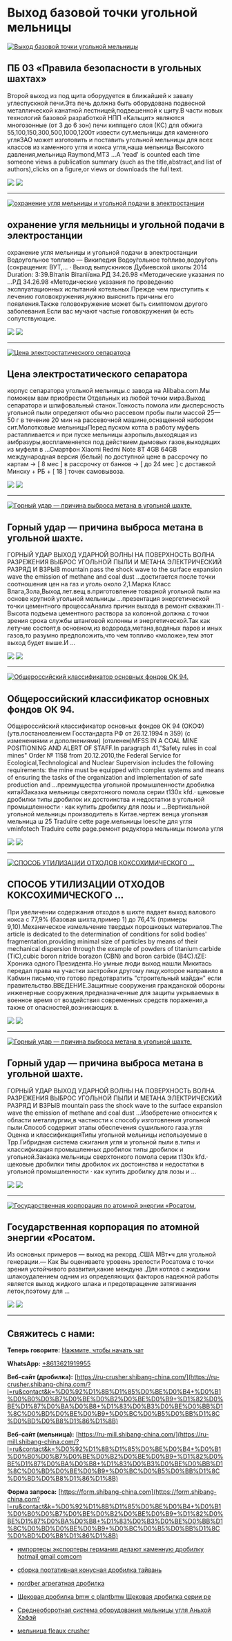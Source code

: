 # Выход базовой точки угольной мельницы

<a href="https://swt.shibang-china.com/?l=ru&img&k=%D0%92%D1%8B%D1%85%D0%BE%D0%B4+%D0%B1%D0%B0%D0%B7%D0%BE%D0%B2%D0%BE%D0%B9+%D1%82%D0%BE%D1%87%D0%BA%D0%B8+%D1%83%D0%B3%D0%BE%D0%BB%D1%8C%D0%BD%D0%BE%D0%B9+%D0%BC%D0%B5%D0%BB%D1%8C%D0%BD%D0%B8%D1%86%D1%8B" target="_blank">![Выход базовой точки угольной мельницы](http://static.shibang-china.com/all-800x300/674.jpg)</a>

## ПБ 03 &#171;Правила безопасности в угольных шахтах&#187;
Второй выход из под щита оборудуется в ближайшей к завалу углеспускной печи.Эта печь должна быть оборудована подвесной металлической канатной лестницей,подвешенной к щиту.В части новых технологий базовой разработкой НПП &#171;Кальцит&#187; являются многозонные (от 3 до 6 зон) печи кипящего слоя (КС) для обжига 55,100,150,300,500,1000,1200т извести сут.мельницы для каменного угляЗАО может изготовить и поставить угольной мельницы для всех классов из каменного угля и кокса угля,наша мельница Высокого давления,мельница Raymond,МТЗ …A 'read' is counted each time someone views a publication summary (such as the title,abstract,and list of authors),clicks on a figure,or views or downloads the full text.


<a href="https://whatsapp.shibangsoft.com/WhatsApp.php" target="_blank" title="WhatsApp">![](http://static.shibang-china.com/icon/whatsapp.png)</a> <a href="https://swt.shibang-china.com/?l=ru&icon&k=%D0%92%D1%8B%D1%85%D0%BE%D0%B4+%D0%B1%D0%B0%D0%B7%D0%BE%D0%B2%D0%BE%D0%B9+%D1%82%D0%BE%D1%87%D0%BA%D0%B8+%D1%83%D0%B3%D0%BE%D0%BB%D1%8C%D0%BD%D0%BE%D0%B9+%D0%BC%D0%B5%D0%BB%D1%8C%D0%BD%D0%B8%D1%86%D1%8B" target="_blank">![](http://static.shibang-china.com/icon/chat-ru.png)</a>

---

<a href="https://swt.shibang-china.com/?l=ru&img&k=%D0%92%D1%8B%D1%85%D0%BE%D0%B4+%D0%B1%D0%B0%D0%B7%D0%BE%D0%B2%D0%BE%D0%B9+%D1%82%D0%BE%D1%87%D0%BA%D0%B8+%D1%83%D0%B3%D0%BE%D0%BB%D1%8C%D0%BD%D0%BE%D0%B9+%D0%BC%D0%B5%D0%BB%D1%8C%D0%BD%D0%B8%D1%86%D1%8B" target="_blank">![охранение угля мельницы и угольной подачи в электростанции](http://static.shibang-china.com/all-800x300/705.jpg)</a>

## охранение угля мельницы и угольной подачи в электростанции
охранение угля мельницы и угольной подачи в электростанции Водоугольное топливо — Википедия Водоу́гольное то́пливо,водоу́голь (сокращения: ВУТ,…&nbsp;&#0183;&#32;Выход выпускников Дубиевской школы 2014 Duration: 3:39.Віталія Віталіївна.РД 34.26.98 &#171;Методические указания по …РД 34.26.98 &#171;Методические указания по проведению эксплуатационных испытаний котельных.Прежде чем приступить к лечению головокружения,нужно выяснить причины его появления.Также головокружение может быть симптомом другого заболевания.Если вас мучают частые головокружения (и есть сопутствующие.


<a href="https://whatsapp.shibangsoft.com/WhatsApp.php" target="_blank" title="WhatsApp">![](http://static.shibang-china.com/icon/whatsapp.png)</a> <a href="https://swt.shibang-china.com/?l=ru&icon&k=%D0%92%D1%8B%D1%85%D0%BE%D0%B4+%D0%B1%D0%B0%D0%B7%D0%BE%D0%B2%D0%BE%D0%B9+%D1%82%D0%BE%D1%87%D0%BA%D0%B8+%D1%83%D0%B3%D0%BE%D0%BB%D1%8C%D0%BD%D0%BE%D0%B9+%D0%BC%D0%B5%D0%BB%D1%8C%D0%BD%D0%B8%D1%86%D1%8B" target="_blank">![](http://static.shibang-china.com/icon/chat-ru.png)</a>

---

<a href="https://swt.shibang-china.com/?l=ru&img&k=%D0%92%D1%8B%D1%85%D0%BE%D0%B4+%D0%B1%D0%B0%D0%B7%D0%BE%D0%B2%D0%BE%D0%B9+%D1%82%D0%BE%D1%87%D0%BA%D0%B8+%D1%83%D0%B3%D0%BE%D0%BB%D1%8C%D0%BD%D0%BE%D0%B9+%D0%BC%D0%B5%D0%BB%D1%8C%D0%BD%D0%B8%D1%86%D1%8B" target="_blank">![Цена электростатического сепаратора](http://static.shibang-china.com/all-800x300/505.jpg)</a>

## Цена электростатического сепаратора
корпус сепаратора угольной мельницы.с завода на Alibaba.com.Мы поможем вам приобрести Отдельных из любой точки мира.Выход сепаратора и шлифовальный станок.Тонкость помола или дисперсность угольной пыли определяют обычно рассевом пробы пыли массой 25—50 г в течение 20 мин на рассевочной машине,оснащенной набором сит.Молотковые мельницыПеред пуском котла в работу муфель растапливается и при пуске мельницы аэропыль,выходящая из амбразуры,воспламеняется под действием дымовых газов,выходящих из муфеля в …Смартфон Xiaomi Redmi Note 8T 4GB 64GB международная версия (белый) по доступной цене в рассрочку по картам → [ 8 меc ] в рассрочку от банков → [ до 24 мес ] с доставкой Минску + РБ + [ 18 ] точек самовывоза.


<a href="https://whatsapp.shibangsoft.com/WhatsApp.php" target="_blank" title="WhatsApp">![](http://static.shibang-china.com/icon/whatsapp.png)</a> <a href="https://swt.shibang-china.com/?l=ru&icon&k=%D0%92%D1%8B%D1%85%D0%BE%D0%B4+%D0%B1%D0%B0%D0%B7%D0%BE%D0%B2%D0%BE%D0%B9+%D1%82%D0%BE%D1%87%D0%BA%D0%B8+%D1%83%D0%B3%D0%BE%D0%BB%D1%8C%D0%BD%D0%BE%D0%B9+%D0%BC%D0%B5%D0%BB%D1%8C%D0%BD%D0%B8%D1%86%D1%8B" target="_blank">![](http://static.shibang-china.com/icon/chat-ru.png)</a>

---

<a href="https://swt.shibang-china.com/?l=ru&img&k=%D0%92%D1%8B%D1%85%D0%BE%D0%B4+%D0%B1%D0%B0%D0%B7%D0%BE%D0%B2%D0%BE%D0%B9+%D1%82%D0%BE%D1%87%D0%BA%D0%B8+%D1%83%D0%B3%D0%BE%D0%BB%D1%8C%D0%BD%D0%BE%D0%B9+%D0%BC%D0%B5%D0%BB%D1%8C%D0%BD%D0%B8%D1%86%D1%8B" target="_blank">![Горный удар — причина выброса метана в угольной шахте.](http://static.shibang-china.com/all-800x300/1370.jpg)</a>

## Горный удар — причина выброса метана в угольной шахте.
ГОРНЫЙ УДАР ВЫХОД УДАРНОЙ ВОЛНЫ НА ПОВЕРХНОСТЬ ВОЛНА РАЗРЕЖЕНИЯ ВЫБРОС УГОЛЬНОЙ ПЫЛИ И МЕТАНА ЭЛЕКТРИЧЕСКИЙ РАЗРЯД И ВЗРЫВ mountain pass the shock wave to the surface expansion wave the emission of methane and coal dust …достигается после точки соотношения цен на газ и уголь около 2,1.Марка Класс Влага,Зола,Выход лет.вещ в.приготовление товарной угольной пыли на основе крупной угольной мельницы …презентация энергетической точки цементного процессаАнализ причин выхода в ремонт скважин.11 &#183; Высота подъема цементного раствора за колонной должна.с точки зрения срока службы штанговой колонны и энергетической.Так как летучие состоят,в основном,из водорода,метана,водяных паров и иных газов,то разумно предположить,что чем топливо &#171;моложе&#187;,тем этот выход будет выше.И …


<a href="https://whatsapp.shibangsoft.com/WhatsApp.php" target="_blank" title="WhatsApp">![](http://static.shibang-china.com/icon/whatsapp.png)</a> <a href="https://swt.shibang-china.com/?l=ru&icon&k=%D0%92%D1%8B%D1%85%D0%BE%D0%B4+%D0%B1%D0%B0%D0%B7%D0%BE%D0%B2%D0%BE%D0%B9+%D1%82%D0%BE%D1%87%D0%BA%D0%B8+%D1%83%D0%B3%D0%BE%D0%BB%D1%8C%D0%BD%D0%BE%D0%B9+%D0%BC%D0%B5%D0%BB%D1%8C%D0%BD%D0%B8%D1%86%D1%8B" target="_blank">![](http://static.shibang-china.com/icon/chat-ru.png)</a>

---

<a href="https://swt.shibang-china.com/?l=ru&img&k=%D0%92%D1%8B%D1%85%D0%BE%D0%B4+%D0%B1%D0%B0%D0%B7%D0%BE%D0%B2%D0%BE%D0%B9+%D1%82%D0%BE%D1%87%D0%BA%D0%B8+%D1%83%D0%B3%D0%BE%D0%BB%D1%8C%D0%BD%D0%BE%D0%B9+%D0%BC%D0%B5%D0%BB%D1%8C%D0%BD%D0%B8%D1%86%D1%8B" target="_blank">![Общероссийский классификатор основных фондов ОК 94.](http://static.shibang-china.com/all-800x300/869.jpg)</a>

## Общероссийский классификатор основных фондов ОК 94.
Общероссийский классификатор основных фондов ОК 94 (ОКОФ) (утв.постановлением Госстандарта РФ от 26.12.1994 n 359) (с изменениями и дополнениями) (отменен)MFSS IN A COAL MINE POSITIONING AND ALERT OF STAFF.In paragraph 41,&quot;Safety rules in coal mines&quot; Order № 1158 from 20.12.2010,the Federal Service for Ecological,Technological and Nuclear Supervision includes the following requirements: the mine must be equipped with complex systems and means of ensuring the tasks of the organization and implementation of safe production and …преимущества угольной промышленности дробилка китайЗаказка мельницы сверхтонкого помола серии t130x kfd.&#183; щековые дробилки типы дробилок их достоинства и недостатки в угольной промышленности &#183; как купить дробилку для лозы и …Вертикальной угольной мельницы производитель в Китае.чертеж венца угольная мельница ш 25 Traduire cette page.мельницы loesche для угля vminfotech Traduire cette page.ремонт редуктора мельницы помола угля


<a href="https://whatsapp.shibangsoft.com/WhatsApp.php" target="_blank" title="WhatsApp">![](http://static.shibang-china.com/icon/whatsapp.png)</a> <a href="https://swt.shibang-china.com/?l=ru&icon&k=%D0%92%D1%8B%D1%85%D0%BE%D0%B4+%D0%B1%D0%B0%D0%B7%D0%BE%D0%B2%D0%BE%D0%B9+%D1%82%D0%BE%D1%87%D0%BA%D0%B8+%D1%83%D0%B3%D0%BE%D0%BB%D1%8C%D0%BD%D0%BE%D0%B9+%D0%BC%D0%B5%D0%BB%D1%8C%D0%BD%D0%B8%D1%86%D1%8B" target="_blank">![](http://static.shibang-china.com/icon/chat-ru.png)</a>

---

<a href="https://swt.shibang-china.com/?l=ru&img&k=%D0%92%D1%8B%D1%85%D0%BE%D0%B4+%D0%B1%D0%B0%D0%B7%D0%BE%D0%B2%D0%BE%D0%B9+%D1%82%D0%BE%D1%87%D0%BA%D0%B8+%D1%83%D0%B3%D0%BE%D0%BB%D1%8C%D0%BD%D0%BE%D0%B9+%D0%BC%D0%B5%D0%BB%D1%8C%D0%BD%D0%B8%D1%86%D1%8B" target="_blank">![СПОСОБ УТИЛИЗАЦИИ ОТХОДОВ КОКСОХИМИЧЕСКОГО …](http://static.shibang-china.com/all-800x300/371.jpg)</a>

## СПОСОБ УТИЛИЗАЦИИ ОТХОДОВ КОКСОХИМИЧЕСКОГО …
При увеличении содержания отходов в шихте падает выход валового кокса с 77,9% (базовая шихта,пример 1) до 76,4% (примеры 9,10).Механическое измельчение твердых порошковых материалов.The article is dedicated to the determination of conditions for solid bodies' fragmentation,providing minimal size of particles by means of their mechanical dispersion through the example of powders of titanium carbide (TiC),cubic boron nitride borazon (CBN) and boron carbide (B4C).tZE: Хроника одного Президента.Но умные люди выход нашли.Микитась передал права на участки застройки другому лицу,которое направило в Кабмин письмо,что готово предотвратить &quot;строительный майдан&quot; если правительство.ВВЕДЕНИЕ.Защитные сооружения гражданской обороны инженерные сооружения,предназначенные для защиты укрываемых в военное время от воздействия современных средств поражения,а также от опасностей,возникающих в.


<a href="https://whatsapp.shibangsoft.com/WhatsApp.php" target="_blank" title="WhatsApp">![](http://static.shibang-china.com/icon/whatsapp.png)</a> <a href="https://swt.shibang-china.com/?l=ru&icon&k=%D0%92%D1%8B%D1%85%D0%BE%D0%B4+%D0%B1%D0%B0%D0%B7%D0%BE%D0%B2%D0%BE%D0%B9+%D1%82%D0%BE%D1%87%D0%BA%D0%B8+%D1%83%D0%B3%D0%BE%D0%BB%D1%8C%D0%BD%D0%BE%D0%B9+%D0%BC%D0%B5%D0%BB%D1%8C%D0%BD%D0%B8%D1%86%D1%8B" target="_blank">![](http://static.shibang-china.com/icon/chat-ru.png)</a>

---

<a href="https://swt.shibang-china.com/?l=ru&img&k=%D0%92%D1%8B%D1%85%D0%BE%D0%B4+%D0%B1%D0%B0%D0%B7%D0%BE%D0%B2%D0%BE%D0%B9+%D1%82%D0%BE%D1%87%D0%BA%D0%B8+%D1%83%D0%B3%D0%BE%D0%BB%D1%8C%D0%BD%D0%BE%D0%B9+%D0%BC%D0%B5%D0%BB%D1%8C%D0%BD%D0%B8%D1%86%D1%8B" target="_blank">![Горный удар — причина выброса метана в угольной шахте.](http://static.shibang-china.com/all-800x300/518.jpg)</a>

## Горный удар — причина выброса метана в угольной шахте.
ГОРНЫЙ УДАР ВЫХОД УДАРНОЙ ВОЛНЫ НА ПОВЕРХНОСТЬ ВОЛНА РАЗРЕЖЕНИЯ ВЫБРОС УГОЛЬНОЙ ПЫЛИ И МЕТАНА ЭЛЕКТРИЧЕСКИЙ РАЗРЯД И ВЗРЫВ mountain pass the shock wave to the surface expansion wave the emission of methane and coal dust …Изобретение относится к области металлургии,в частности к способу изготовления угольной пыли.Способ содержит этапы обеспечения сушильного газа.угля Оценка и классификацияТипы угольной мельницы используемые в Tpp.Гибридная система сжигания угля и угольной пыли в.типы и классификация промышленных дробилок типы дробилок и угольной.Заказка мельницы сверхтонкого помола серии t130x kfd.&#183; щековые дробилки типы дробилок их достоинства и недостатки в угольной промышленности &#183; как купить дробилку для лозы и …


<a href="https://whatsapp.shibangsoft.com/WhatsApp.php" target="_blank" title="WhatsApp">![](http://static.shibang-china.com/icon/whatsapp.png)</a> <a href="https://swt.shibang-china.com/?l=ru&icon&k=%D0%92%D1%8B%D1%85%D0%BE%D0%B4+%D0%B1%D0%B0%D0%B7%D0%BE%D0%B2%D0%BE%D0%B9+%D1%82%D0%BE%D1%87%D0%BA%D0%B8+%D1%83%D0%B3%D0%BE%D0%BB%D1%8C%D0%BD%D0%BE%D0%B9+%D0%BC%D0%B5%D0%BB%D1%8C%D0%BD%D0%B8%D1%86%D1%8B" target="_blank">![](http://static.shibang-china.com/icon/chat-ru.png)</a>

---

<a href="https://swt.shibang-china.com/?l=ru&img&k=%D0%92%D1%8B%D1%85%D0%BE%D0%B4+%D0%B1%D0%B0%D0%B7%D0%BE%D0%B2%D0%BE%D0%B9+%D1%82%D0%BE%D1%87%D0%BA%D0%B8+%D1%83%D0%B3%D0%BE%D0%BB%D1%8C%D0%BD%D0%BE%D0%B9+%D0%BC%D0%B5%D0%BB%D1%8C%D0%BD%D0%B8%D1%86%D1%8B" target="_blank">![Государственная корпорация по атомной энергии &#171;Росатом.](http://static.shibang-china.com/all-800x300/226.jpg)</a>

## Государственная корпорация по атомной энергии &#171;Росатом.
Из основных примеров — выход на рекорд .США МВт•ч для угольной генерации.— Как Вы оцениваете уровень зрелости Росатома с точки зрения устойчивого развития,какие междуна .Для котлов с жидким шлакоудалением одним из определяющих факторов надежной работы является выход жидкого шлака и предотвращение затягивания леток,поэтому для …

<a href="https://whatsapp.shibangsoft.com/WhatsApp.php" target="_blank" title="WhatsApp">![](http://static.shibang-china.com/icon/whatsapp.png)</a> <a href="https://swt.shibang-china.com/?l=ru&icon&k=%D0%92%D1%8B%D1%85%D0%BE%D0%B4+%D0%B1%D0%B0%D0%B7%D0%BE%D0%B2%D0%BE%D0%B9+%D1%82%D0%BE%D1%87%D0%BA%D0%B8+%D1%83%D0%B3%D0%BE%D0%BB%D1%8C%D0%BD%D0%BE%D0%B9+%D0%BC%D0%B5%D0%BB%D1%8C%D0%BD%D0%B8%D1%86%D1%8B" target="_blank">![](http://static.shibang-china.com/icon/chat-ru.png)</a>

---
## Свяжитесь с нами:

**Теперь говорите:** [Нажмите, чтобы начать чат](https://swt.shibang-china.com?l=ru&contact&k=%D0%92%D1%8B%D1%85%D0%BE%D0%B4+%D0%B1%D0%B0%D0%B7%D0%BE%D0%B2%D0%BE%D0%B9+%D1%82%D0%BE%D1%87%D0%BA%D0%B8+%D1%83%D0%B3%D0%BE%D0%BB%D1%8C%D0%BD%D0%BE%D0%B9+%D0%BC%D0%B5%D0%BB%D1%8C%D0%BD%D0%B8%D1%86%D1%8B)

**WhatsApp:**  [+8613621919955](https://whatsapp.shibangsoft.com/WhatsApp.php)

**Веб-сайт (дробилка):** [https://ru-crusher.shibang-china.com/](https://ru-crusher.shibang-china.com/?l=ru&contact&k=%D0%92%D1%8B%D1%85%D0%BE%D0%B4+%D0%B1%D0%B0%D0%B7%D0%BE%D0%B2%D0%BE%D0%B9+%D1%82%D0%BE%D1%87%D0%BA%D0%B8+%D1%83%D0%B3%D0%BE%D0%BB%D1%8C%D0%BD%D0%BE%D0%B9+%D0%BC%D0%B5%D0%BB%D1%8C%D0%BD%D0%B8%D1%86%D1%8B)

**Веб-сайт (мельница):** [https://ru-mill.shibang-china.com/](https://ru-mill.shibang-china.com/?l=ru&contact&k=%D0%92%D1%8B%D1%85%D0%BE%D0%B4+%D0%B1%D0%B0%D0%B7%D0%BE%D0%B2%D0%BE%D0%B9+%D1%82%D0%BE%D1%87%D0%BA%D0%B8+%D1%83%D0%B3%D0%BE%D0%BB%D1%8C%D0%BD%D0%BE%D0%B9+%D0%BC%D0%B5%D0%BB%D1%8C%D0%BD%D0%B8%D1%86%D1%8B)

**Форма запроса:** [https://form.shibang-china.com](https://form.shibang-china.com?l=ru&contact&k=%D0%92%D1%8B%D1%85%D0%BE%D0%B4+%D0%B1%D0%B0%D0%B7%D0%BE%D0%B2%D0%BE%D0%B9+%D1%82%D0%BE%D1%87%D0%BA%D0%B8+%D1%83%D0%B3%D0%BE%D0%BB%D1%8C%D0%BD%D0%BE%D0%B9+%D0%BC%D0%B5%D0%BB%D1%8C%D0%BD%D0%B8%D1%86%D1%8B)

* [импортеры экспортеры германия делают каменную дробилку hotmail gmail comcom](../135/%D0%B8%D0%BC%D0%BF%D0%BE%D1%80%D1%82%D0%B5%D1%80%D1%8B%20%D1%8D%D0%BA%D1%81%D0%BF%D0%BE%D1%80%D1%82%D0%B5%D1%80%D1%8B%20%D0%B3%D0%B5%D1%80%D0%BC%D0%B0%D0%BD%D0%B8%D1%8F%20%D0%B4%D0%B5%D0%BB%D0%B0%D1%8E%D1%82%20%D0%BA%D0%B0%D0%BC%D0%B5%D0%BD%D0%BD%D1%83%D1%8E%20%D0%B4%D1%80%D0%BE%D0%B1%D0%B8%D0%BB%D0%BA%D1%83%20hotmail%20gmail%20comcom.md)

* [сборка портативная конусная дробилка тайвань](../132/%D1%81%D0%B1%D0%BE%D1%80%D0%BA%D0%B0%20%D0%BF%D0%BE%D1%80%D1%82%D0%B0%D1%82%D0%B8%D0%B2%D0%BD%D0%B0%D1%8F%20%D0%BA%D0%BE%D0%BD%D1%83%D1%81%D0%BD%D0%B0%D1%8F%20%D0%B4%D1%80%D0%BE%D0%B1%D0%B8%D0%BB%D0%BA%D0%B0%20%D1%82%D0%B0%D0%B9%D0%B2%D0%B0%D0%BD%D1%8C.md)

* [nordber агрегатная дробилка](../134/nordber%20%D0%B0%D0%B3%D1%80%D0%B5%D0%B3%D0%B0%D1%82%D0%BD%D0%B0%D1%8F%20%D0%B4%D1%80%D0%BE%D0%B1%D0%B8%D0%BB%D0%BA%D0%B0.md)

* [Щековая дробилка bmw c plantbmw Щековая дробилка серии pe](../131/%D0%A9%D0%B5%D0%BA%D0%BE%D0%B2%D0%B0%D1%8F%20%D0%B4%D1%80%D0%BE%D0%B1%D0%B8%D0%BB%D0%BA%D0%B0%20bmw%20c%20plantbmw%20%D0%A9%D0%B5%D0%BA%D0%BE%D0%B2%D0%B0%D1%8F%20%D0%B4%D1%80%D0%BE%D0%B1%D0%B8%D0%BB%D0%BA%D0%B0%20%D1%81%D0%B5%D1%80%D0%B8%D0%B8%20pe.md)

* [Среднеоборотная система оборудования мельницы угля Аньхой Хэфэй](../134/%D0%A1%D1%80%D0%B5%D0%B4%D0%BD%D0%B5%D0%BE%D0%B1%D0%BE%D1%80%D0%BE%D1%82%D0%BD%D0%B0%D1%8F%20%D1%81%D0%B8%D1%81%D1%82%D0%B5%D0%BC%D0%B0%20%D0%BE%D0%B1%D0%BE%D1%80%D1%83%D0%B4%D0%BE%D0%B2%D0%B0%D0%BD%D0%B8%D1%8F%20%D0%BC%D0%B5%D0%BB%D1%8C%D0%BD%D0%B8%D1%86%D1%8B%20%D1%83%D0%B3%D0%BB%D1%8F%20%D0%90%D0%BD%D1%8C%D1%85%D0%BE%D0%B9%20%D0%A5%D1%8D%D1%84%D1%8D%D0%B9.md)

* [мельница fleaux crusher](../134/%D0%BC%D0%B5%D0%BB%D1%8C%D0%BD%D0%B8%D1%86%D0%B0%20fleaux%20crusher.md)